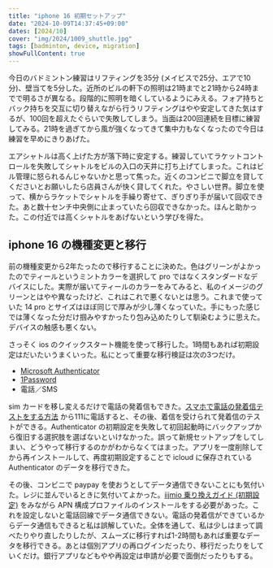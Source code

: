 ```yaml
---
title: "iphone 16 初期セットアップ"
date: "2024-10-09T14:37:45+09:00"
dates: [2024/10]
cover: "img/2024/1009_shuttle.jpg"
tags: [badminton, device, migration]
showFullContent: true
---
```


今日のバドミントン練習はリフティングを35分 (メイビスで25分、エアで10分)、壁当てを5分した。近所のビルの軒下の照明は21時までと21時から24時までで明るさが異なる。段階的に照明を暗くしているようにみえる。フォア持ちとバック持ちを交互に切り替えながら行うリフティングはやや安定してきた気はするが、100回を超えたぐらいで失敗してしまう。当面は200回連続を目標に練習してみる。21時を過ぎてから風が強くなってきて集中力もなくなったので今日は練習を早めにきりあげた。

エアシャトルは高く上げた方が落下時に安定する。練習していてラケットコントロールを失敗してシャトルをビルの入口の天井に打ち上げてしまった。これはビル管理に怒られるんじゃないかと思って焦った。近くのコンビニで脚立を貸してくださいとお願いしたら店員さんが快く貸してくれた。やさしい世界。脚立を使って、横からラケットでシャトルを手繰り寄せて、ぎりぎり手が届いて回収できた。あと数十センチ中央側に止まっていたら回収できなかった。ほんと助かった。この付近では高くシャトルをあげないという学びを得た。

## iphone 16 の機種変更と移行

前の機種変更から2年たったので移行することに決めた。色はグリーンがよかったのでティールというミントカラーを選択して pro ではなくスタンダードなデバイスにした。実際が届いてティールのカラーをみてみると、私のイメージのグリーンとはやや異なったけど、これはこれで悪くないとは思う。これまで使っていた 14 pro とサイズはほぼ同じで厚みが少し薄くなっていた。手にもった感じでは薄くなった分だけ掴みやすかったり包み込めたりして馴染むように思えた。デバイスの触感も悪くない。

さっそく ios のクイックスタート機能を使って移行した。1時間もあれば初期設定はだいたいうまくいった。私にとって重要な移行検証は次の3つだけ。

* [Microsoft Authenticator](https://www.microsoft.com/ja-jp/security/mobile-authenticator-app)
* [1Password](https://1password.com/jp)
* 電話／SMS 

sim カードを移し変えるだけで電話の発着信もできた。[スマホで電話の発着信テストをする方法](https://engrholiday.jp/nw/tel-test-111/) から111に電話すると、その後、着信を受けられて発着信のテストができる。Authenticator の初期設定を失敗して初回起動時にバックアップから復旧する選択肢を選ばないといけなかった。誤って新規セットアップをしてしまい、どうやって移行するのかがわからなくてはまった。アプリを一度削除してから再インストールして、再度初期設定することで icloud に保存されている Authenticator のデータを移行できた。

その後、コンビニで paypay を使おうとしてデータ通信できないことにも気付いた。レジに並んでいるときに気付いてよかった。[iijmio 乗り換えガイド (初期設定)](https://www.iijmio.jp/hdd/guide/apn.html?krkr=30b437c9-ac7b-415e-9338-17c929e84aae&krkr-s=dd434f94-9fe7-485a-8ecb-3c20322ef599.1728475216836#apn_ios) をみながら APN 構成プロファイルのインストールをする必要があった。これを設定しないと電話回線でデータ通信できない。電話の発着信ができているからデータ通信もできると私は誤解していた。全体を通して、私は少しはまって調べたりやり直したりしたが、スムーズに移行すれば1-2時間もあれば重要なデータを移行できる。あとは個別アプリの再ログインだったり、移行だったりをしていくだけ。銀行アプリなどもやや再設定は申請が必要で面倒だったりもする。
